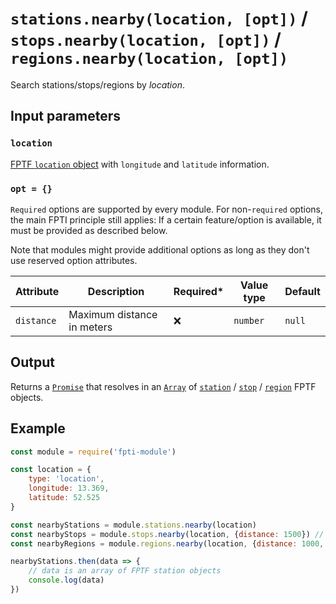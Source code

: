 # `stations.nearby(location, [opt])` / `stops.nearby(location, [opt])` / `regions.nearby(location, [opt])`

Search stations/stops/regions by *location*.

## Input parameters

### `location`

[FPTF `location` object](https://github.com/public-transport/friendly-public-transport-format/blob/master/spec/readme.md#location-objects) with `longitude` and `latitude` information.

### `opt = {}`

`Required` options are supported by every module. For non-`required` options, the main FPTI principle still applies: If a certain feature/option is available, it must be provided as described below.

Note that modules might provide additional options as long as they don't use reserved option attributes.

Attribute | Description | Required\* | Value type | Default
----------|-------------|------------|------------|--------
`distance` | Maximum distance in meters | ❌ | `number` | `null`



## Output

Returns a [`Promise`](https://developer.mozilla.org/en-US/docs/Web/JavaScript/Reference/Global_Objects/promise) that resolves in an [`Array`](https://developer.mozilla.org/en-US/docs/Web/JavaScript/Reference/Global_Objects/array) of [`station`](https://github.com/public-transport/friendly-public-transport-format/blob/master/spec/readme.md#station) / [`stop`](https://github.com/public-transport/friendly-public-transport-format/blob/master/spec/readme.md#stop) / [`region`](https://github.com/public-transport/friendly-public-transport-format/blob/master/spec/readme.md#region) FPTF objects.

## Example

```js
const module = require('fpti-module')

const location = {
    type: 'location',
    longitude: 13.369,
    latitude: 52.525
}

const nearbyStations = module.stations.nearby(location)
const nearbyStops = module.stops.nearby(location, {distance: 1500}) // max. distance: 1.5km
const nearbyRegions = module.regions.nearby(location, {distance: 1000, moduleSpecificOption: 'value'})

nearbyStations.then(data => {
    // data is an array of FPTF station objects
    console.log(data)
})
```

